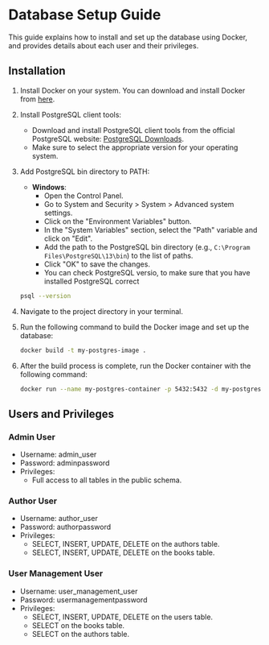 # Database Setup Guide

This guide explains how to install and set up the database using Docker, and provides details about each user and their privileges.

## Installation
1. Install Docker on your system. You can download and install Docker from [here](https://www.docker.com/get-started).

2. Install PostgreSQL client tools:
   - Download and install PostgreSQL client tools from the official PostgreSQL website: [PostgreSQL Downloads](https://www.postgresql.org/download/).
   - Make sure to select the appropriate version for your operating system.

3. Add PostgreSQL bin directory to PATH:
   - **Windows**:
     - Open the Control Panel.
     - Go to System and Security > System > Advanced system settings.
     - Click on the "Environment Variables" button.
     - In the "System Variables" section, select the "Path" variable and click on "Edit".
     - Add the path to the PostgreSQL bin directory (e.g., `C:\Program Files\PostgreSQL\13\bin`) to the list of paths.
     - Click "OK" to save the changes.
     - You can check PostgreSQL versio, to make sure that you have installed PostgreSQL correct
    ```bash
    psql --version
    ```
4. Navigate to the project directory in your terminal.

5. Run the following command to build the Docker image and set up the database:

    ```bash
    docker build -t my-postgres-image .
    ```

6. After the build process is complete, run the Docker container with the following command:

    ```bash
    docker run --name my-postgres-container -p 5432:5432 -d my-postgres-image
    ```

## Users and Privileges

### Admin User

- Username: admin_user
- Password: adminpassword
- Privileges:
  - Full access to all tables in the public schema.

### Author User

- Username: author_user
- Password: authorpassword
- Privileges:
  - SELECT, INSERT, UPDATE, DELETE on the authors table.
  - SELECT, INSERT, UPDATE, DELETE on the books table.

### User Management User

- Username: user_management_user
- Password: usermanagementpassword
- Privileges:
  - SELECT, INSERT, UPDATE, DELETE on the users table.
  - SELECT on the books table.
  -  SELECT on the authors table.

